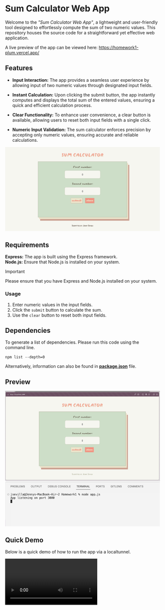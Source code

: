 # Sum Calculator Web App
Welcome to the *"Sum Calculator Web App"*, a lightweight and user-friendly tool designed to effortlessly compute the sum of two numeric values. This repository houses the source code for a straightforward yet effective web application.

A live preview of the app can be viewed here: https://homework1-plum.vercel.app/ 

## Features
+ **Input Interaction:** The app provides a seamless user experience by allowing input of two numeric values through designated input fields.

+ **Instant Calculation:** Upon clicking the submit button, the app instantly computes and displays the total sum of the entered values, ensuring a quick and efficient calculation process.

+ **Clear Functionality:** To enhance user convenience, a clear button is available, allowing users to reset both input fields with a single click.

+ **Numeric Input Validation:** The sum calculator enforces precision by accepting only numeric values, ensuring accurate and reliable calculations.

![sum calculator web app preview](files/preview.png)

## Requirements

**Express:** The app is built using the Express framework.  
**Node.js:** Ensure that Node.js is installed on your system.

> [!IMPORTANT]  
> Please ensure that you have Express and Node.js installed on your system.

### Usage

1. Enter numeric values in the input fields.
2. Click the `submit` button to calculate the sum.
3. Use the `clear` button to reset both input fields.

## Dependencies  
To generate a list of dependencies. Please run this code using the command line. 

```
npm list --depth=0
```
Alternatively, information can also be found in **[package.json](https://github.com/jnysevilla/Homework1/blob/70c16e48cd96ecc4bf07c72970f1e8dd3e7cdf07/README.md)** file. 

## Preview

![sum calculator app preview via a localhost](files/sreenshot.png)
![sum calculator web app preview](files/screenshot-localhost3000.png)

## Quick Demo
Below is a quick demo of how to run the app via a localtunnel.

<video controls src="https://github.com/jnysevilla/Homework1/blob/a4853031137bb81b211f3c488d03970579996fc7/files/demo.mov" type="video/mov" />

